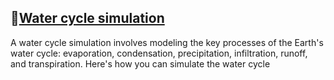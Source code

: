 ## 🔰[Water cycle simulation](https://viadean.notion.site/Water-cycle-simulation-1551ae7b9a3280bd9794c8faf7ba946b?pvs=4)
A water cycle simulation involves modeling the key processes of the Earth's water cycle: evaporation, condensation, precipitation, infiltration, runoff, and transpiration. Here's how you can simulate the water cycle
